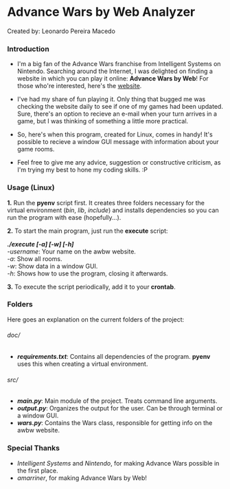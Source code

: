 Advance Wars by Web Analyzer
=============================
Created by: Leonardo Pereira Macedo

### Introduction

  - I'm a big fan of the Advance Wars franchise from Intelligent Systems on Nintendo. Searching around the Internet, I was delighted on finding a website in which you can play it online: **Advance Wars by Web**! For those who're interested, here's the [website](http://awbw.amarriner.com "awbw").

  - I've had my share of fun playing it. Only thing that bugged me was checking the website daily to see if one of my games had been updated. Sure, there's an option to recieve an e-mail when your turn arrives in a game, but I was thinking of something a little more practical.

  - So, here's when this program, created for Linux, comes in handy! It's possible to recieve a window GUI message with information about your game rooms.

  - Feel free to give me any advice, suggestion or constructive criticism, as I'm trying my best to hone my coding skills. :P

### Usage (Linux)

  **1.** Run the **pyenv** script first. It creates three folders necessary for the virtual environment (*bin*, *lib*, *include*) and installs dependencies so you can run the program with ease (hopefully...).  

  **2.** To start the main program, just run the **execute** script:

  ***./execute <username> [-a] [-w] [-h]***  
  *-username*: Your name on the awbw website.  
  *-a*: Show all rooms.  
  *-w*: Show data in a window GUI.  
  *-h*: Shows how to use the program, closing it afterwards.  

  **3.** To execute the script periodically, add it to your **crontab**.

### Folders

  Here goes an explanation on the current folders of the project:

###### doc/

  - ***requirements.txt***: Contains all dependencies of the program. **pyenv** uses this when creating a virtual environment.

###### src/

  - ***main.py***: Main module of the project. Treats command line arguments.
  - ***output.py***: Organizes the output for the user. Can be through terminal or a window GUI.
  - ***wars.py***: Contains the Wars class, responsible for getting info on the awbw website.

### Special Thanks

  - *Intelligent Systems* and *Nintendo*, for making Advance Wars possible in the first place.
  - *amarriner*, for making Advance Wars by Web!
